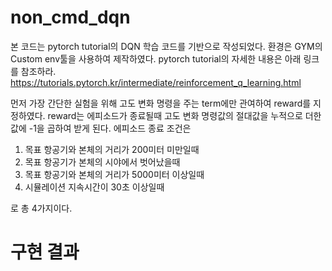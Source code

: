 # non_cmd_dqn
본 코드는 pytorch tutorial의 DQN 학습 코드를 기반으로 작성되었다. 환경은 GYM의 Custom env툴을 사용하여 제작하였다. pytorch tutorial의 자세한 내용은 아래 링크를 참조하라.
https://tutorials.pytorch.kr/intermediate/reinforcement_q_learning.html

먼저 가장 간단한 실험을 위해 고도 변화 명령을 주는 term에만 관여하여 reward를 지정하였다.
reward는 에피소드가 종료될때 고도 변화 명령값의 절대값을 누적으로 더한 값에 -1을 곱하여 받게 된다.
에피소드 종료 조건은 
1. 목표 항공기와 본체의 거리가 200미터 미만일때
2. 목표 항공기가 본체의 시야에서 벗어났을때
3. 목표 항공기와 본체의 거리가 5000미터 이상일때
4. 시뮬레이션 지속시간이 30초 이상일때

로 총 4가지이다.


# 구현 결과
